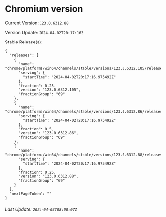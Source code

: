 # Chromium version

Current Version: `123.0.6312.88`

Version Update: `2024-04-02T20:17:16Z`

Stable Release(s):
```
{
  "releases": [
    {
      "name": "chrome/platforms/win64/channels/stable/versions/123.0.6312.105/releases/1712089036",
      "serving": {
        "startTime": "2024-04-02T20:17:16.975492Z"
      },
      "fraction": 0.25,
      "version": "123.0.6312.105",
      "fractionGroup": "69"
    },
    {
      "name": "chrome/platforms/win64/channels/stable/versions/123.0.6312.86/releases/1712089036",
      "serving": {
        "startTime": "2024-04-02T20:17:16.975492Z"
      },
      "fraction": 0.5,
      "version": "123.0.6312.86",
      "fractionGroup": "69"
    },
    {
      "name": "chrome/platforms/win64/channels/stable/versions/123.0.6312.88/releases/1712089036",
      "serving": {
        "startTime": "2024-04-02T20:17:16.975492Z"
      },
      "fraction": 0.25,
      "version": "123.0.6312.88",
      "fractionGroup": "69"
    }
  ],
  "nextPageToken": ""
}
```

###### Last Update: `2024-04-03T08:00:07Z`
        